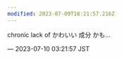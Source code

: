 ```yaml
---
modified: 2023-07-09T18:21:57.216Z
---
```


<p>chronic lack of かわいい 成分 かも…</p>

&mdash; 2023-07-10 03:21:57 JST

<!-- Original URL: https://mastodon.social/@sakuramochi0/110685514446729250-->
